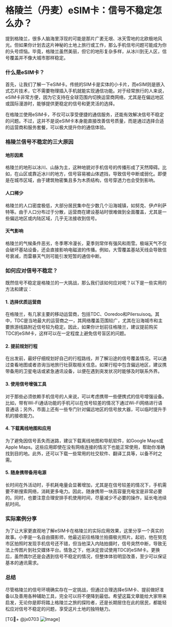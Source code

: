 # 格陵兰（丹麦）eSIM卡：信号不稳定怎么办？

提到格陵兰，很多人脑海里浮现的可能是那片广袤无垠、冰天雪地的北欧极地风光。但如果你计划去这片神秘的土地上旅行或工作，那么手机信号问题可能成为你的头号烦恼。毕竟，格陵兰虽然美丽，但它的地形复杂多样，从冰川到无人区，信号覆盖并不像大城市那样稳定。

### 什么是eSIM卡？

首先，让我们了解一下eSIM卡。传统的SIM卡是实体的小卡片，而eSIM则是嵌入式芯片技术，它不需要物理插入手机就能实现通信功能。对于经常旅行的人来说，eSIM卡非常方便，因为它支持在全球范围内切换运营商网络，尤其是在偏远地区或国际漫游时，能够提供更稳定的信号和更灵活的选择。

在格陵兰使用eSIM卡，不仅可以享受便捷的通信服务，还能有效解决信号不稳定的问题。不过，这并不是说eSIM卡本身能直接改善信号质量，而是通过选择合适的运营商和服务套餐，可以极大提升你的通信体验。

### 格陵兰信号不稳定的三大原因

#### 地形因素

格陵兰的地形以冰川、山脉为主，这种地貌对手机信号的传播形成了天然障碍。比如，在山区或靠近冰川的地方，信号容易被山体遮挡，导致信号中断或弱化。即便是在城市区域，由于建筑物密集且多为木质结构，信号穿透力也会受到影响。

#### 人口稀少

格陵兰的人口密度极低，大部分居民集中在少数几个沿海城镇，如努克、伊卢利萨特等。由于人口分布过于分散，运营商在建设基站时很难做到全面覆盖，尤其是一些偏远地区或内陆区域，几乎无法接收到信号。

#### 天气影响

格陵兰的气候条件恶劣，冬季寒冷漫长，夏季则常伴有强风和雨雪。极端天气不仅会破坏基站设备，还会直接影响电磁波的传播。例如，大雪覆盖基站天线会导致信号衰减，而雷暴天气则可能引发短暂的通信中断。

### 如何应对信号不稳定？

既然信号不稳定是格陵兰的一大挑战，那么我们该如何应对呢？以下是一些实用的方法和建议：

#### 1. 选择优质运营商

在格陵兰，有几家主要的移动运营商，包括TDC、Ooredoo和Pilersuisoq。其中，TDC是当地最大的运营商之一，其网络覆盖范围较广，尤其在沿海城市和主要旅游线路附近信号较为稳定。因此，如果你计划前往格陵兰，建议提前购买TDC的eSIM卡，这样可以在一定程度上避免信号盲区的问题。

#### 2. 提前规划行程

在出发前，最好仔细规划好自己的行程路线，并了解沿途的信号覆盖情况。可以通过查看地图或者咨询当地旅行社获取相关信息。如果行程中包含偏远地区，建议携带备用的卫星电话或紧急通讯设备，以便在遇到突发状况时能够及时联系外界。

#### 3. 使用信号增强工具

对于那些必须依赖手机信号的人来说，可以考虑携带一些便携式的信号增强设备。比如，带有Wi-Fi通话功能的手机可以在信号较差的情况下通过Wi-Fi网络进行语音通话；另外，市面上还有一些专门针对偏远地区的信号放大器，可以临时提升手机的接收能力。

#### 4. 下载离线地图和应用

为了避免因信号丢失而迷路，建议下载离线地图和导航软件，如Google Maps或Apple Maps。这些应用即使在没有网络连接的情况下也能正常使用，帮助你准确找到目的地。此外，还可以下载一些常用的社交软件、翻译工具等，以备不时之需。

#### 5. 随身携带备用电源

长时间在外活动时，手机耗电量会显著增加，尤其是在信号较差的情况下，手机需要不断搜索网络，消耗更多电力。因此，随身携带一块高容量充电宝是非常必要的。同时，也要注意合理安排手机使用时间，尽量减少不必要的操作，延长电池续航时间。

### 实际案例分享

为了让大家更直观地了解eSIM卡在格陵兰的实际应用效果，这里分享一个真实的故事。小李是一名自由摄影师，他最近前往格陵兰拍摄极光照片。起初，他在努克市区拍照时发现手机信号还不错，但当他深入内陆拍摄时，信号突然中断，导致无法上传图片到社交媒体平台。情急之下，他决定尝试使用TDC的eSIM卡。更换后，虽然偶尔还是会遇到信号不稳定的情况，但整体体验明显改善，至少可以保证基本的通讯需求。

### 总结

尽管格陵兰的信号环境确实存在一定挑战，但通过合理选择eSIM卡、提前做好准备以及善用各种辅助工具，完全可以将不便降到最低。希望这篇文章能给大家带来启发，无论你是即将踏上格陵兰之旅的探险者，还是长期居住在此的居民，都能轻松应对信号不稳定的问题，享受这片土地的独特魅力。

[TG💪+ @jx0703 ![Image](https://github.com/user-attachments/assets/dbca1d08-cadb-493c-b0ec-ad6f7a83f270)]